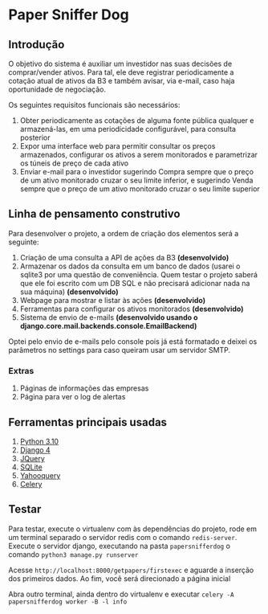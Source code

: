 # Paper Sniffer Dog

## Introdução

O objetivo do sistema é auxiliar um investidor nas suas decisões de comprar/vender ativos. Para tal, ele deve registrar periodicamente a cotação atual de ativos da B3 e também avisar, via e-mail, caso haja oportunidade de negociação.

Os seguintes requisitos funcionais são necessários:

1. Obter periodicamente as cotações de alguma fonte pública qualquer e armazená-las, em uma periodicidade configurável, para consulta posterior
2. Expor uma interface web para permitir consultar os preços armazenados, configurar os ativos a serem monitorados e parametrizar os túneis de preço de cada ativo
3. Enviar e-mail para o investidor sugerindo Compra sempre que o preço de um ativo monitorado cruzar o seu limite inferior, e sugerindo Venda sempre que o preço de um ativo monitorado cruzar o seu limite superior


## Linha de pensamento construtivo

Para desenvolver o projeto, a ordem de criação dos elementos será a seguinte:

1. Criação de uma consulta a API de ações da B3 **(desenvolvido)**
2. Armazenar os dados da consulta em um banco de dados (usarei o sqlite3 por uma questão de conveniência. Quem testar o projeto saberá que ele foi escrito com um DB SQL e não precisará adicionar nada na sua máquina) **(desenvolvido)**
3. Webpage para mostrar e listar às ações **(desenvolvido)**
4. Ferramentas para configurar os ativos monitorados **(desenvolvido)**
5. Sistema de envio de e-mails **(desenvolvido usando o django.core.mail.backends.console.EmailBackend)**

Optei pelo envio de e-mails pelo console pois já está formatado e deixei os parâmetros no settings para caso queiram usar um servidor SMTP.

### Extras
1. Páginas de informações das empresas
2. Página para ver o log de alertas

## Ferramentas principais usadas

1. [Python 3.10](https://docs.python.org/3/)
2. [Django 4](https://docs.djangoproject.com/pt-br/4.0/)
3. [JQuery](https://api.jquery.com/)
4. [SQLite](https://www.sqlite.org/docs.html)
5. [Yahooquery](https://yahooquery.dpguthrie.com/)
6. [Celery](https://docs.celeryq.dev/en/latest/index.html)


## Testar

Para testar, execute o virtualenv com às dependências do projeto, rode em um terminal separado o servidor redis com o comando ```redis-server```. Execute o servidor django, executando na pasta ```papersnifferdog``` o comando ```python3 manage.py runserver```


Acesse ```http://localhost:8000/getpapers/firstexec``` e aguarde a inserção dos primeiros dados. Ao fim, você será direcionado a página inicial

Abra outro terminal, ainda dentro do virtualenv e executar ```celery -A papersnifferdog worker -B -l info```